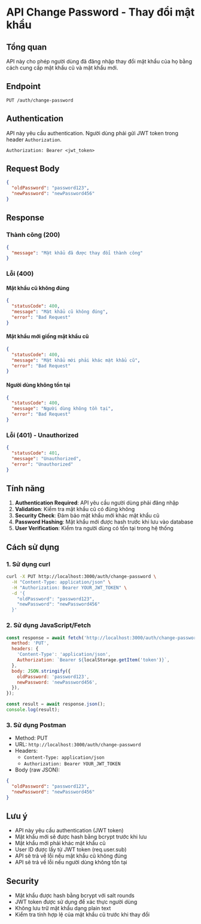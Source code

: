 # API Change Password - Thay đổi mật khẩu

## Tổng quan

API này cho phép người dùng đã đăng nhập thay đổi mật khẩu của họ bằng cách cung cấp mật khẩu cũ và mật khẩu mới.

## Endpoint

```
PUT /auth/change-password
```

## Authentication

API này yêu cầu authentication. Người dùng phải gửi JWT token trong header `Authorization`.

```
Authorization: Bearer <jwt_token>
```

## Request Body

```json
{
  "oldPassword": "password123",
  "newPassword": "newPassword456"
}
```

## Response

### Thành công (200)

```json
{
  "message": "Mật khẩu đã được thay đổi thành công"
}
```

### Lỗi (400)

#### Mật khẩu cũ không đúng

```json
{
  "statusCode": 400,
  "message": "Mật khẩu cũ không đúng",
  "error": "Bad Request"
}
```

#### Mật khẩu mới giống mật khẩu cũ

```json
{
  "statusCode": 400,
  "message": "Mật khẩu mới phải khác mật khẩu cũ",
  "error": "Bad Request"
}
```

#### Người dùng không tồn tại

```json
{
  "statusCode": 400,
  "message": "Người dùng không tồn tại",
  "error": "Bad Request"
}
```

### Lỗi (401) - Unauthorized

```json
{
  "statusCode": 401,
  "message": "Unauthorized",
  "error": "Unauthorized"
}
```

## Tính năng

1. **Authentication Required**: API yêu cầu người dùng phải đăng nhập
2. **Validation**: Kiểm tra mật khẩu cũ có đúng không
3. **Security Check**: Đảm bảo mật khẩu mới khác mật khẩu cũ
4. **Password Hashing**: Mật khẩu mới được hash trước khi lưu vào database
5. **User Verification**: Kiểm tra người dùng có tồn tại trong hệ thống

## Cách sử dụng

### 1. Sử dụng curl

```bash
curl -X PUT http://localhost:3000/auth/change-password \
  -H "Content-Type: application/json" \
  -H "Authorization: Bearer YOUR_JWT_TOKEN" \
  -d '{
    "oldPassword": "password123",
    "newPassword": "newPassword456"
  }'
```

### 2. Sử dụng JavaScript/Fetch

```javascript
const response = await fetch('http://localhost:3000/auth/change-password', {
  method: 'PUT',
  headers: {
    'Content-Type': 'application/json',
    Authorization: `Bearer ${localStorage.getItem('token')}`,
  },
  body: JSON.stringify({
    oldPassword: 'password123',
    newPassword: 'newPassword456',
  }),
});

const result = await response.json();
console.log(result);
```

### 3. Sử dụng Postman

- Method: PUT
- URL: `http://localhost:3000/auth/change-password`
- Headers:
  - `Content-Type: application/json`
  - `Authorization: Bearer YOUR_JWT_TOKEN`
- Body (raw JSON):

```json
{
  "oldPassword": "password123",
  "newPassword": "newPassword456"
}
```

## Lưu ý

- API này yêu cầu authentication (JWT token)
- Mật khẩu mới sẽ được hash bằng bcrypt trước khi lưu
- Mật khẩu mới phải khác mật khẩu cũ
- User ID được lấy từ JWT token (req.user.sub)
- API sẽ trả về lỗi nếu mật khẩu cũ không đúng
- API sẽ trả về lỗi nếu người dùng không tồn tại

## Security

- Mật khẩu được hash bằng bcrypt với salt rounds
- JWT token được sử dụng để xác thực người dùng
- Không lưu trữ mật khẩu dạng plain text
- Kiểm tra tính hợp lệ của mật khẩu cũ trước khi thay đổi

